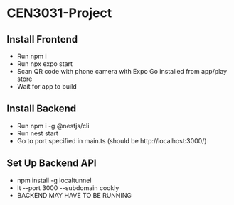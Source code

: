 # CEN3031-Project

## Install Frontend
- Run npm i
- Run npx expo start
- Scan QR code with phone camera with Expo Go installed from app/play store
- Wait for app to build

## Install Backend
- Run npm i -g @nestjs/cli
- Run nest start
- Go to port specified in main.ts (should be http://localhost:3000/)

## Set Up Backend API
- npm install -g localtunnel
- lt --port 3000 --subdomain cookly<YOUR-NAME>
- BACKEND MAY HAVE TO BE RUNNING
